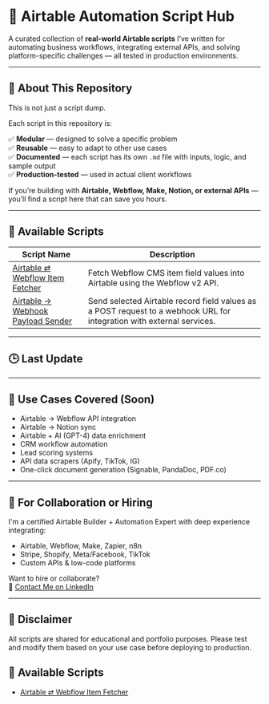 # 🔧 Airtable Automation Script Hub

A curated collection of **real-world Airtable scripts** I’ve written for automating business workflows, integrating external APIs, and solving platform-specific challenges — all tested in production environments.

---

## 🚀 About This Repository

This is not just a script dump.

Each script in this repository is:

✅ **Modular** — designed to solve a specific problem  
✅ **Reusable** — easy to adapt to other use cases  
✅ **Documented** — each script has its own `.md` file with inputs, logic, and sample output  
✅ **Production-tested** — used in actual client workflows  

If you’re building with **Airtable, Webflow, Make, Notion, or external APIs** — you’ll find a script here that can save you hours.

---

## 📜 Available Scripts

<!-- script-list-start -->
| Script Name | Description |
|-------------|-------------|
| [Airtable ⇄ Webflow Item Fetcher](airtable-webflow-fetch-item.md) | Fetch Webflow CMS item field values into Airtable using the Webflow v2 API. |
| [Airtable → Webhook Payload Sender](airtable-webhook-payload-sender.md) | Send selected Airtable record field values as a POST request to a webhook URL for integration with external services. |
<!-- script-list-end -->

---

## 🕒 Last Update

<!-- updated-badge-start -->
<!-- updated-badge-end -->

---

## 🧰 Use Cases Covered (Soon)

- Airtable → Webflow API integration
- Airtable → Notion sync
- Airtable + AI (GPT-4) data enrichment
- CRM workflow automation
- Lead scoring systems
- API data scrapers (Apify, TikTok, IG)
- One-click document generation (Signable, PandaDoc, PDF.co)

---

## 🤝 For Collaboration or Hiring

I'm a certified Airtable Builder + Automation Expert with deep experience integrating:
- Airtable, Webflow, Make, Zapier, n8n
- Stripe, Shopify, Meta/Facebook, TikTok
- Custom APIs & low-code platforms

Want to hire or collaborate?  
📧 [Contact Me on LinkedIn](https://www.linkedin.com/in/liveayon)

---

## 🧪 Disclaimer

All scripts are shared for educational and portfolio purposes. Please test and modify them based on your use case before deploying to production.

## 📂 Available Scripts

- [Airtable ⇄ Webflow Item Fetcher](airtable-webflow-fetch-item.md)
